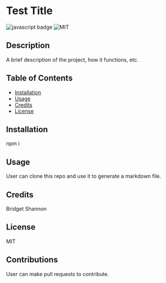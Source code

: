 
  # Test Title

  ![javascript badge](https://img.shields.io/badge/javascript-100%25-blue)
  ![MIT](https://img.shields.io/npm/l/inquirer) 

  ## Description

  A brief description of the project, how it functions, etc.

  ## Table of Contents

  * [Installation](#installation)
  * [Usage](#usage)
  * [Credits](#credits)
  * [License](#license)

  ## Installation
  npm i

  ## Usage
  User can clone this repo and use it to generate a markdown file.

  ## Credits
  Bridget Shannon

  ## License
  MIT

  ## Contributions
  User can make pull requests to contribute.
